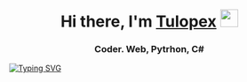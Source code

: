 <h1 align="center">Hi there, I'm <a href="https://daniilshat.ru/" target="_blank">Tulopex</a> 
<img src="https://github.com/blackcater/blackcater/raw/main/images/Hi.gif" height="32"/></h1>
<h3 align="center">Coder. Web, Pytrhon, C#</h3>

<a href="https://git.io/typing-svg"><img src="https://readme-typing-svg.demolab.com?font=Andale+Mono&size=30&duration=4000&pause=2000&color=5000F7&center=true&random=false&width=435&height=100&lines=Coder;WEB+%7C%7C+HTML+CSS+JS;Python;C%23" alt="Typing SVG" /></a>

